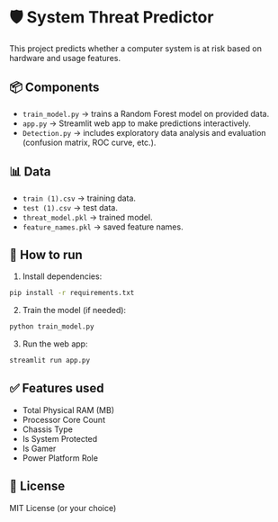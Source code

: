 # 🛡️ System Threat Predictor

This project predicts whether a computer system is at risk based on hardware and usage features.

## 📦 Components

- `train_model.py` → trains a Random Forest model on provided data.
- `app.py` → Streamlit web app to make predictions interactively.
- `Detection.py` → includes exploratory data analysis and evaluation (confusion matrix, ROC curve, etc.).

## 📊 Data

- `train (1).csv` → training data.
- `test (1).csv` → test data.
- `threat_model.pkl` → trained model.
- `feature_names.pkl` → saved feature names.

## 🚀 How to run

1. Install dependencies:

```bash
pip install -r requirements.txt
```

2. Train the model (if needed):

```bash
python train_model.py
```

3. Run the web app:

```bash
streamlit run app.py
```

## ✅ Features used

- Total Physical RAM (MB)
- Processor Core Count
- Chassis Type
- Is System Protected
- Is Gamer
- Power Platform Role

## 📌 License

MIT License (or your choice)

